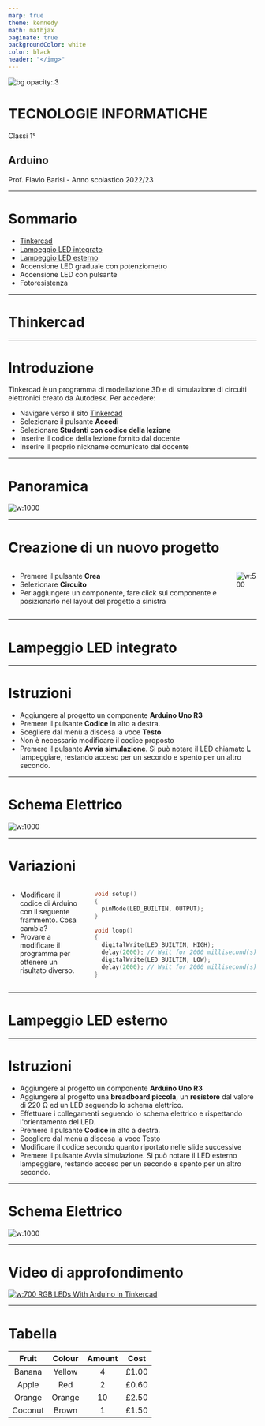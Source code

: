 ```yaml
---
marp: true
theme: kennedy
math: mathjax
paginate: true
backgroundColor: white
color: black
header: "</img>"
---
```


<!-- _class: titlepage -->

![bg opacity:.3](images/udax-arduino/arduino.webp)

<div class="shape"></div>
<div class="spacer"></div>

# TECNOLOGIE INFORMATICHE

Classi 1°

## Arduino

<div class="spacer"></div>

Prof. Flavio Barisi - Anno scolastico 2022/23

---

<!-- _class: summarypage -->

# Sommario

- [Tinkercad](#thinkercad)
- [Lampeggio LED integrato](#lampeggio-led-integrato)
- [Lampeggio LED esterno](#lampeggio-led-esterno)
- Accensione LED graduale con potenziometro
- Accensione LED con pulsante
- Fotoresistenza

---

<!-- _class: sectionpage -->

# Thinkercad
---

# Introduzione

Tinkercad è un programma di modellazione 3D e di
simulazione di circuiti elettronici creato da Autodesk. Per accedere:

- Navigare verso il sito [Tinkercad](https://www.tinkercad.com)
- Selezionare il pulsante **Accedi**
- Selezionare **Studenti con codice della lezione**
- Inserire il codice della lezione fornito dal docente
- Inserire il proprio nickname comunicato dal docente

---

# Panoramica

![w:1000](images/udax-arduino/1.png)

--- 

# Creazione di un nuovo progetto

<div class="columns">
  <div>

  - Premere il pulsante **Crea** 
  - Selezionare **Circuito**
  - Per aggiungere un componente, fare click sul componente e posizionarlo nel layout del progetto a sinistra
 
  </div>
  <div>

  ![w:500](images/udax-arduino/2.png)
  </div>
</div>

---

<!-- _class: sectionpage -->

# Lampeggio LED integrato

---

# Istruzioni


- Aggiungere al progetto un componente **Arduino Uno R3**
- Premere il pulsante **Codice** in alto a destra. 
- Scegliere dal menù a discesa la voce **Testo**
- Non è necessario modificare il codice proposto
- Premere il pulsante **Avvia simulazione**. Si può notare il LED chiamato **L** lampeggiare, restando acceso per un secondo e spento per un altro secondo.

---


# Schema Elettrico

![w:1000](images/udax-arduino/3.png)

---

# Variazioni

<div class="columns">
<div>

- Modificare il codice di Arduino con il seguente frammento. Cosa cambia?
- Provare a modificare il programma per ottenere un risultato diverso.

</div>
<div>

```cpp
void setup()
{
  pinMode(LED_BUILTIN, OUTPUT);
}

void loop()
{
  digitalWrite(LED_BUILTIN, HIGH);
  delay(2000); // Wait for 2000 millisecond(s)
  digitalWrite(LED_BUILTIN, LOW);
  delay(2000); // Wait for 2000 millisecond(s)
}
```

</div>
</div>

---

<!-- _class: sectionpage -->

# Lampeggio LED esterno

---

<!-- _class: small -->

# Istruzioni

- Aggiungere al progetto un componente **Arduino Uno R3**
- Aggiungere al progetto una **breadboard piccola**, un **resistore** dal valore di 220 Ω ed un LED seguendo lo schema elettrico.
- Effettuare i collegamenti seguendo lo schema elettrico e rispettando
l'orientamento del LED.
- Premere il pulsante **Codice** in alto a destra.
- Scegliere dal menù a discesa la voce Testo
- Modificare il codice secondo quanto riportato nelle slide successive
- Premere il pulsante Avvia simulazione. Si può notare il LED esterno lampeggiare, restando acceso per un secondo e spento per un altro secondo.

---


# Schema Elettrico

![w:1000](images/udax-arduino/3.png)

---


# Video di approfondimento

[![w:700 RGB LEDs With Arduino in Tinkercad](images/udax-arduino/video.jpeg)](https://www.youtube.com/watch?v=YqHkULDmmGU "RGB LEDs With Arduino in Tinkercad")

---

# Tabella

Fruit | Colour | Amount | Cost
:-----:|:------:|:-----:|:------:
Banana | Yellow | 4 | £1.00
Apple | Red | 2 | £0.60
Orange | Orange | 10 | £2.50
Coconut | Brown | 1 | £1.50